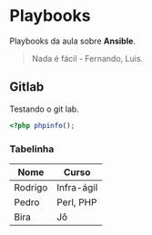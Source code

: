 # Playbooks

Playbooks da aula sobre **Ansible**.

> Nada é fácil - Fernando, Luis.


## Gitlab

Testando o git lab.

```php
<?php phpinfo();
```

### Tabelinha

| Nome | Curso |
|------|-------|
| Rodrigo | Infra-ágil |
| Pedro | Perl, PHP |
| Bira | Jô |
